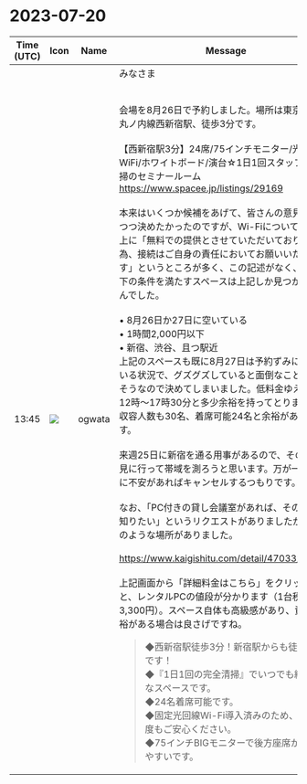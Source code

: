 # 2023-07-20

|Time (UTC)|Icon|Name|Message|
|---|---|---|---|
|13:45|![](https://avatars.slack-edge.com/2019-11-22/845042642576_070441337abaca9fb7b3_72.png)|ogwata|みなさま<br><br><br>会場を8月26日で予約しました。場所は東京メトロ丸ノ内線西新宿駅、徒歩3分です。<br><br>【西新宿駅3分】24席/75インチモニター/光回線WiFi/ホワイトボード/演台☆1日1回スタッフ完全清掃のセミナールーム<br><https://www.spacee.jp/listings/29169><br><br>本来はいくつか候補をあげて、皆さんの意見を聞きつつ決めたかったのですが、Wi-Fiについて想像以上に「無料での提供とさせていただいております為、接続はご自身の責任においてお願いいたします」というところが多く、この記述がなく、且つ以下の条件を満たすスペースは上記しか見つかりませんでした。<br><br>• 8月26日か27日に空いている<br>• 1時間2,000円以下<br>• 新宿、渋谷、且つ駅近<br>上記のスペースも既に8月27日は予約ずみになっている状況で、グズグズしていると面倒なことになりそうなので決めてしまいました。低料金ゆえ時間は12時〜17時30分と多少余裕を持ってとりました。収容人数も30名、着席可能24名と余裕があります。<br><br>来週25日に新宿を通る用事があるので、その際に下見に行って帯域を測ろうと思います。万が一、帯域に不安があればキャンセルするつもりです。<br><br>なお、「PC付きの貸し会議室があれば、その料金も知りたい」というリクエストがありましたが、以下のような場所がありました。<br><br><https://www.kaigishitu.com/detail/47033/47068/><br><br>上記画面から「詳細料金はこちら」をクリックすると、レンタルPCの値段が分かります（1台税込3,300円）。スペース自体も高級感があり、資金に余裕がある場合は良さげですね。<br><blockquote>◆西新宿駅徒歩3分！新宿駅からも徒歩圏内です！<br>◆『1日1回の完全清掃』でいつでも綺麗快適なスペースです。<br>◆24名着席可能です。<br>◆固定光回線Wi-Fi導入済みのため、Wi-Fi速度もご安心ください。<br>◆75インチBIGモニターで後方座席からも見やすいです。</blockquote>|
